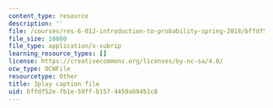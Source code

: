 ```yaml
---
content_type: resource
description: ''
file: /courses/res-6-012-introduction-to-probability-spring-2018/bffdf52efb1e59ffb1574459a694b1c8_pA83XtLeVig.vtt
file_size: 10860
file_type: application/x-subrip
learning_resource_types: []
license: https://creativecommons.org/licenses/by-nc-sa/4.0/
ocw_type: OCWFile
resourcetype: Other
title: 3play caption file
uid: bffdf52e-fb1e-59ff-b157-4459a694b1c8
---
```

